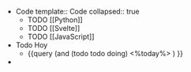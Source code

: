 - Code 
  template:: Code
  collapsed:: true
	- TODO [[Python]]
	- TODO [[Svelte]]
	- TODO [[JavaScript]]
- Todo Hoy
	- {{query (and (todo todo doing) <%today%> ) }}
-
